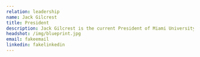 ```yaml
---
relation: leadership
name: Jack Gilcrest
title: President
description: Jack Gilcrest is the current President of Miami University Blockchain Club. Stepping up from his role as VP of Research in 2019, Jack aims to continue to expand the professional operations of the club. As a computer science student, Jack often focuses on the more technical aspects of blockchain, having completed Hyperledger and Ethereum-based projects. Outside of academics, Jack Co-Founded and currently serves as Chief Technology Officer at blOX Consulting LLC. In the future, Jack hopes to continue down the path of software consulting working with corporate companies to harness the power of distributed ledger technology.
headshot: /img/blueprint.jpg
email: fakeemail
linkedin: fakelinkedin
---
```

